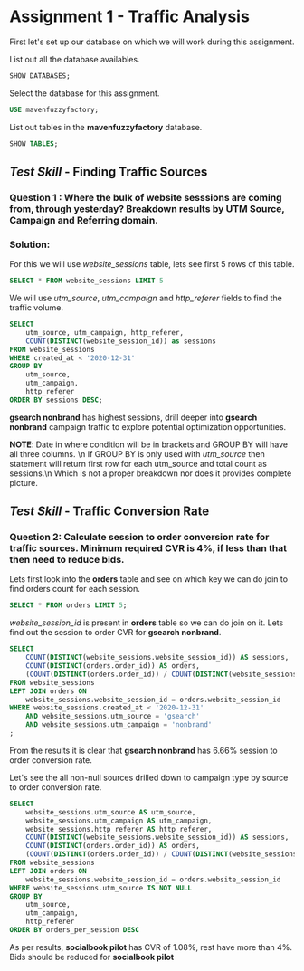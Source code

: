 # Assignment 1 - Traffic Analysis

First let's set up our database on which we will work during this assignment.

List out all the database availables.
~~~~sql
SHOW DATABASES;
~~~~

Select the database for this assignment.
~~~~sql
USE mavenfuzzyfactory;
~~~~

List out tables in the **mavenfuzzyfactory** database.
~~~~sql
SHOW TABLES;
~~~~

## *Test Skill* - Finding Traffic Sources

### Question 1 : Where the bulk of website sesssions are coming from, through yesterday? Breakdown results by **UTM Source**, **Campaign** and **Referring domain**.

### Solution: 
For this we will use *website_sessions* table, lets see first 5 rows of this table.
~~~~sql
SELECT * FROM website_sessions LIMIT 5
~~~~

We will use *utm_source*, *utm_campaign* and *http_referer* fields to find the traffic volume.
~~~~sql
SELECT 
	utm_source, utm_campaign, http_referer, 
	COUNT(DISTINCT(website_session_id)) as sessions
FROM website_sessions
WHERE created_at < '2020-12-31'
GROUP BY 
	utm_source,
	utm_campaign,
	http_referer
ORDER BY sessions DESC;
~~~~

**gsearch nonbrand** has highest sessions, drill deeper into **gsearch nonbrand** campaign traffic to explore potential optimization opportunities. 

**NOTE**: Date in where condition will be in brackets and GROUP BY will have all three columns. \n 
If GROUP BY is only used with *utm_source* then statement will return first row for each utm_source and total count as sessions.\n
Which is not a proper breakdown nor does it provides complete picture.


## *Test Skill* - Traffic Conversion Rate

### Question 2: Calculate session to order conversion rate for traffic sources. Minimum required CVR is 4%, if less than that then need to reduce bids.

Lets first look into the **orders** table and see on which key we can do join to find orders count for each session.
~~~~sql
SELECT * FROM orders LIMIT 5;
~~~~

*website_session_id* is present in **orders** table so we can do join on it. Lets find out the session to order CVR for **gsearch nonbrand**.
~~~~sql
SELECT
	COUNT(DISTINCT(website_sessions.website_session_id)) AS sessions,
	COUNT(DISTINCT(orders.order_id)) AS orders,
	(COUNT(DISTINCT(orders.order_id)) / COUNT(DISTINCT(website_sessions.website_session_id))) AS session_to_order_cvr
FROM website_sessions
LEFT JOIN orders ON  
	website_sessions.website_session_id = orders.website_session_id
WHERE website_sessions.created_at < '2020-12-31'
	AND website_sessions.utm_source = 'gsearch'
	AND website_sessions.utm_campaign = 'nonbrand'
;
~~~~
From the results it is clear that **gsearch nonbrand** has 6.66% session to order conversion rate.

Let's see the all non-null sources drilled down to campaign type by source to order conversion rate.

~~~~sql
SELECT
	website_sessions.utm_source AS utm_source,
	website_sessions.utm_campaign AS utm_campaign,
	website_sessions.http_referer AS http_referer,
	COUNT(DISTINCT(website_sessions.website_session_id)) AS sessions,
	COUNT(DISTINCT(orders.order_id)) AS orders,
	(COUNT(DISTINCT(orders.order_id)) / COUNT(DISTINCT(website_sessions.website_session_id))) AS session_to_order_cvr
FROM website_sessions
LEFT JOIN orders ON  
	website_sessions.website_session_id = orders.website_session_id
WHERE website_sessions.utm_source IS NOT NULL
GROUP BY 
	utm_source,
	utm_campaign,
	http_referer
ORDER BY orders_per_session DESC
~~~~

As per results, **socialbook pilot** has CVR of 1.08%, rest have more than 4%. Bids should be reduced for **socialbook pilot**











